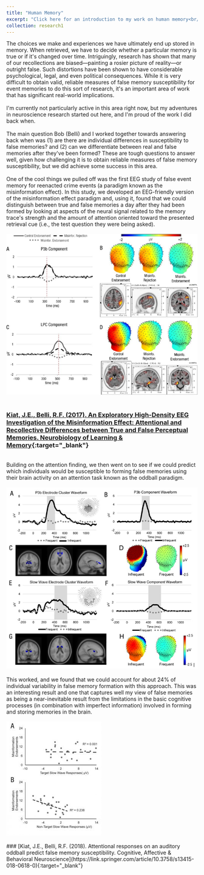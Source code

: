 ```yaml
---
title: "Human Memory"
excerpt: "Click here for an introduction to my work on human memory<br/><br/><img src='/images/neurons1.webp'>"
collection: research1
---
```

The choices we make and experiences we have ultimately end up stored in memory. When retrieved, we have to decide whether a particular memory is true or if it's changed over time. Intriguingly, research has shown that many of our recollections are biased—painting a rosier picture of reality—or outright false. Such distortions have been shown to have considerable psychological, legal,  and even political consequences. While it is very difficult to obtain valid, reliable measures of false memory susceptibility for event memories to do this sort of research, it's an important area of work that has significant real-world implications. 
<br/><br/>
I'm currently not particularly active in this area right now, but my adventures in neuroscience research started out here, and I'm proud of the work I did back when. 
<br/><br/>
The main question Bob (Belli) and I worked together towards answering back when was (1) are there are individual differences in susceptibility to false memories? and (2) can we differentiate between real and false memories after they've been formed? These are tough questions to answer well, given how challenging it is to obtain reliable measures of false memory susceptibility, but we did achieve some success in this area.
<br/><br/>
One of the cool things we pulled off was the first EEG study of false event memory for reenacted crime events (a paradigm known as the misinformation effect). In this study, we developed an EEG-friendly version of the misinformation effect paradigm and, using it, found that we could distinguish between true and false memories a day after they had been formed by looking at aspects of the neural signal related to the memory trace's strength and the amount of attention oriented toward the presented retrieval cue (i.e., the test question they were being asked).
<br/><br/>
<img src='/images/falsememory1.jpg'>
<br/><br/>
### [Kiat, J.E., Belli, R.F. (2017). An Exploratory High-Density EEG Investigation of the Misinformation Effect: Attentional and Recollective Differences between True and False Perceptual Memories. Neurobiology of Learning & Memory](https://www.researchgate.net/publication/316372522_An_Exploratory_High-Density_EEG_Investigation_of_the_Misinformation_Effect_Attentional_and_Recollective_Differences_between_True_and_False_Perceptual_Memories){:target="_blank"}
<br/>
Building on the attention finding, we then went on to see if we could predict which individuals would be susceptible to forming false memories using their brain activity on an attention task known as the oddball paradigm. 
<br/><br/>
<img src='/images/falsememory2.jpg'>
<br/><br/>
This worked, and we found that we could account for about 24% of individual variability in false memory formation with this approach. This was an interesting result and one that captures well my view of false memories as being a near-inevitable result from the limitations in the basic cognitive processes (in combination with imperfect information) involved in forming and storing memories in the brain.
<br/><br/>
<img src='/images/falsememory3.jpg'>
<br/><br/>
### [Kiat, J.E., Belli, R.F. (2018). Attentional responses on an auditory oddball predict false memory susceptibility. Cognitive, Affective & Behavioral Neuroscience](https://link.springer.com/article/10.3758/s13415-018-0618-0){:target="_blank"}
